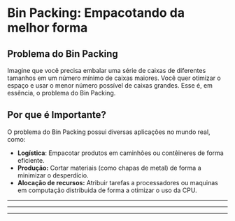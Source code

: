 # Bin Packing: Empacotando da melhor forma


## Problema do Bin Packing

Imagine que você precisa embalar uma série de caixas de diferentes tamanhos em um número mínimo de caixas maiores. Você quer otimizar o espaço e usar o menor número possível de caixas grandes. Esse é, em essência, o problema do Bin Packing.


## Por que é Importante?

O problema do Bin Packing possui diversas aplicações no mundo real, como:

* **Logística**: Empacotar produtos em caminhões ou contêineres de forma eficiente.
* **Produção:** Cortar materiais (como chapas de metal) de forma a minimizar o desperdício.
* **Alocação de recursos:** Atribuir tarefas a processadores ou maquinas em computação distribuida de forma a otimizar o uso da CPU.

---

---

---
